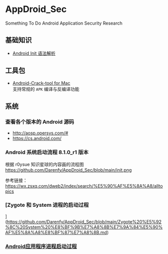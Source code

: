 # AppDroid_Sec
Something To Do Android Application Security Research

## 基础知识
- [Android Init 语法解析](https://github.com/Darenfy/AppDroid_Sec/blob/main/Android%20Init%20%E8%AF%AD%E6%B3%95%E8%A7%A3%E6%9E%90.md)

## 工具包

- [Android-Crack-tool for Mac](https://github.com/Jermic/Android-Crack-Tool)  
支持常规的 ``APK`` 编译与反编译功能

## 系统

### 查看各个版本的 Android 源码
- http://aosp.opersys.com/#  
- https://cs.android.com/

### Android 系统启动流程 8.1.0_r1 版本
根据 r0ysue 知识星球的内容画的流程图  
https://github.com/Darenfy/AppDroid_Sec/blob/main/init.png

参考链接：https://wx.zsxq.com/dweb2/index/search/%E5%90%AF%E5%8A%A8/alltopics


### [Zygote 和 System 进程的启动过程
](https://github.com/Darenfy/AppDroid_Sec/blob/main/Zygote%20%E5%92%8C%20System%20%E8%BF%9B%E7%A8%8B%E7%9A%84%E5%90%AF%E5%8A%A8%E8%BF%87%E7%A8%8B.md)

### [Android应用程序进程启动过程](https://github.com/Darenfy/AppDroid_Sec/blob/main/Android%E5%BA%94%E7%94%A8%E7%A8%8B%E5%BA%8F%E5%90%AF%E5%8A%A8%E8%BF%87%E7%A8%8B.md)
